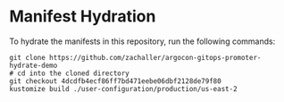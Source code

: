 # Manifest Hydration

To hydrate the manifests in this repository, run the following commands:

```shell
git clone https://github.com/zachaller/argocon-gitops-promoter-hydrate-demo
# cd into the cloned directory
git checkout 4dcdfb4ecf86ff7bd471eebe06dbf2128de79f80
kustomize build ./user-configuration/production/us-east-2
```

